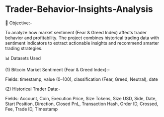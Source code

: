 # Trader-Behavior-Insights-Analysis

🧠 Objective:-

To analyze how market sentiment (Fear & Greed Index) affects trader behavior and profitability. The project combines historical trading data with sentiment indicators to extract actionable insights and recommend smarter trading strategies.

📊 Datasets Used

(1) Bitcoin Market Sentiment (Fear & Greed Index):-

Fields: timestamp, value (0–100), classification (Fear, Greed, Neutral), date

(2) Historical Trader Data:-

Fields: Account, Coin, Execution Price, Size Tokens, Size USD, Side, Date, Start Position, Direction, Closed PnL, Transaction Hash, Order ID, Crossed, Fee, Trade ID, Timestamp

